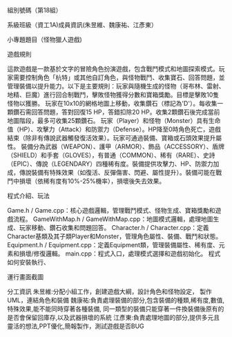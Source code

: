組別號碼（第18組）

系級班級（資工1A)成員資訊(朱昱維、魏康祐、江彥東）

小專題題目（怪物獵人遊戲)

遊戲規則 

這款遊戲是一款基於文字的冒險角色扮演遊戲，包含戰鬥模式和地圖探索模式。玩家需要控制角色「杭特」或其他自訂角色，與怪物戰鬥、收集寶石、回答問題，並管理裝備以提升能力。以下是主要規則：玩家與隨機生成的怪物（哥布林、雷射、地精、巨魔）進行回合制戰鬥，擊敗怪物獲得分數和寶箱獎勵。目標是擊敗10隻怪物以獲勝。
玩家在10x10的網格地圖上移動，收集鑽石（標記為'D'）。每收集一顆鑽石需回答問題，答對回復15 HP，答錯扣除20 HP。收集2顆鑽石後完成當前地圖階段，最多可收集25顆鑽石。
玩家（Player）和怪物（Monster）具有生命值（HP）、攻擊力（Attack）和防禦力（Defense）。HP降至0時角色死亡，遊戲結束（除非有傳說武器觸發復活效果）。玩家可通過裝備、寶箱或石頭效果提升屬性。
裝備分為武器（WEAPON）、護甲（ARMOR）、飾品（ACCESSORY）、盾牌（SHIELD）和手套（GLOVES），有普通（COMMON）、稀有（RARE）、史詩（EPIC）、傳說（LEGENDARY）四種稀有度。裝備提供攻擊力、HP、防禦力加成，傳說裝備有特殊效果（如復活、反彈傷害、閃避、屬性提升）。裝備可能在戰鬥中損壞（依稀有度有10%-25%機率），損壞後失去效果。

程式介紹、玩法 

Game.h / Game.cpp：核心遊戲邏輯，管理戰鬥模式、怪物生成、寶箱獎勵和遊戲流程。
GameWithMap.h / GameWithMap.cpp：地圖模式邏輯，處理地圖生成、玩家移動、鑽石收集和問題回答。
Character.h / Character.cpp：定義Character基類及其子類Player和Monster，管理角色屬性、裝備、戰鬥和狀態。
Equipment.h / Equipment.cpp：定義Equipment類，管理裝備屬性、稀有度、元素和損壞/修復邏輯。
main.cpp：程式入口，處理模式選擇和遊戲初始化。
程式如何安裝執行、

運行畫面截圖

分工資訊
朱昱維:分配小組工作，創建遊戲大綱，設計角色和怪物設定，
製作UML，連結角色和裝備
魏康祐:負責處理裝備的部分,包含裝備的種類,稀有度,數值,特殊效果,能不能同時穿著各種裝備,
同一類型的裝備只能穿著一件換裝備後原有的是否會保留回庫存,以及武器損壞的系統
江彥東:負責處理地圖的部分,提供多元且靈活的想法,PPT優化,簡報製作，測試遊戲是否BUG
